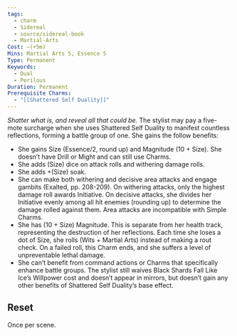 ```yaml
---
tags:
  - charm
  - Sidereal
  - source/sidereal-book
  - Martial-Arts
Cost: —(+5m)
Mins: Martial Arts 5, Essence 5
Type: Permanent
Keywords:
  - Dual
  - Perilous
Duration: Permanent
Prerequisite Charms:
  - "[[Shattered Self Duality]]"
---
```

*Shatter what is, and reveal all that could be.*
The stylist may pay a five-mote surcharge when she uses Shattered Self Duality to manifest countless reflections, forming a battle group of one. She gains the follow benefits: 
- She gains Size (Essence/2, round up) and Magnitude (10 + Size). She doesn’t have Drill or Might and can still use Charms. 
- She adds (Size) dice on attack rolls and withering damage rolls. 
- She adds +(Size) soak. 
- She can make both withering and decisive area attacks and engage gambits (Exalted, pp. 208-209). On withering attacks, only the highest damage roll awards Initiative. On decisive attacks, she divides her Initiative evenly among all hit enemies (rounding up) to determine the damage rolled against them. Area attacks are incompatible with Simple Charms. 
- She has (10 + Size) Magnitude. This is separate from her health track, representing the destruction of her reflections. Each time she loses a dot of Size, she rolls (Wits + Martial Arts) instead of making a rout check. On a failed roll, this Charm ends, and she suffers a level of unpreventable lethal damage. 
- She can’t benefit from command actions or Charms that specifically enhance battle groups. The stylist still waives Black Shards Fall Like Ice’s Willpower cost and doesn’t appear in mirrors, but doesn’t gain any other benefits of Shattered Self Duality’s base effect. 
## Reset
Once per scene.